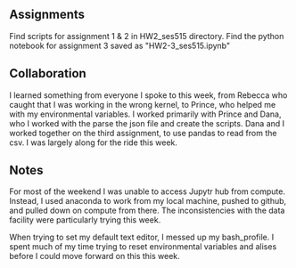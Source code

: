 ## Assignments

Find scripts for assignment 1 & 2 in HW2_ses515 directory. 
Find the python notebook for assignment 3 saved as "HW2-3_ses515.ipynb" 

## Collaboration

I learned something from everyone I spoke to this week, from Rebecca who caught that I was working in the wrong kernel, to Prince, who helped me with my environmental variables. I worked primarily with Prince and Dana, who I worked with the parse the json file and create the scripts. Dana and I worked together on the third assignment, to use pandas to read from the csv. I was largely along for the ride this week.

## Notes

For most of the weekend I was unable to access Jupytr hub from compute. Instead, I used anaconda to work from my local machine, pushed to github, and pulled down on compute from there. The inconsistencies with the data facility were particularly trying this week. 

When trying to set my default text editor, I messed up my bash_profile. I spent much of my time trying to reset environmental variables and alises before I could move forward on this this week.